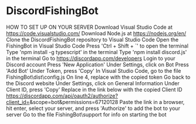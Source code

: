 ﻿# DiscordFishingBot
HOW TO SET UP ON YOUR SERVER
Download Visual Studio Code at https://code.visualstudio.com/
Download Node.js at https://nodejs.org/en/
Clone the DiscordFishingBot repository to Visual Studio Code
Open the FishingBot in Visual Studio Code
Press 'Ctrl + Shift + \`' to open the terminal
Type 'npm install -g typescript' in the terminal
Type 'npm install discord.js' in the terminal
Go to https://discordapp.com/developers
Login to your Discord account
Press 'New Application'
Under Settings, click on Bot
Press 'Add Bot'
Under Token, press 'Copy'
In Visual Studio Code, go to the file FishingBot\dist\config.js
On line 4, replace <PUT TOKEN HERE> with the copied token
Go back to the Discord website
Under Settings, click on General Information
Under Client ID, press 'Copy'
Replace <PASTE CLIENT ID HERE> in the link below with the copied Client ID
https://discordapp.com/api/oauth2/authorize?client_id=<PASTE CLIENT ID HERE>&scope=bot&permissions=67120128
Paste the link in a browser, hit enter, select your server, and press 'Authorize' to add the bot to your server
Go to the file FishingBot\support for info on starting the bot
